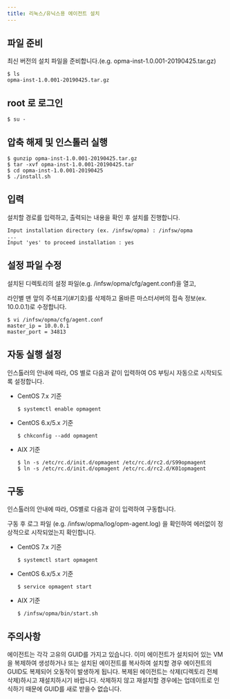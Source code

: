 ```yaml
---
title: 리눅스/유닉스용 에이전트 설치
---
```


## 파일 준비

최신 버전의 설치 파일을 준비합니다.(e.g. opma-inst-1.0.001-20190425.tar.gz)

```
$ ls
opma-inst-1.0.001-20190425.tar.gz
```

## root 로 로그인

```
$ su -
```

## 압축 해제 및 인스톨러 실행

```
$ gunzip opma-inst-1.0.001-20190425.tar.gz
$ tar -xvf opma-inst-1.0.001-20190425.tar
$ cd opma-inst-1.0.001-20190425
$ ./install.sh
```

## 입력

설치할 경로를 입력하고, 출력되는 내용을 확인 후 설치를 진행합니다.

```
Input installation directory (ex. /infsw/opma) : /infsw/opma
...
Input 'yes' to proceed installation : yes
```

## 설정 파일 수정

설치된 디렉토리의 설정 파일(e.g. /infsw/opma/cfg/agent.conf)을 열고,

라인별 맨 앞의 주석표기(#기호)를 삭제하고 올바른 마스터서버의 접속 정보(ex. 10.0.0.1)로 수정합니다.

```
$ vi /infsw/opma/cfg/agent.conf
master_ip = 10.0.0.1
master_port = 34813
```

## 자동 실행 설정

인스톨러의 안내에 따라, OS 별로 다음과 같이 입력하여 OS 부팅시 자동으로 시작되도록 설정합니다.

- CentOS 7.x 기준
  ```
  $ systemctl enable opmagent
  ```

- CentOS 6.x/5.x 기준
  ```
  $ chkconfig --add opmagent
  ```
  
- AIX 기준
  ```
  $ ln -s /etc/rc.d/init.d/opmagent /etc/rc.d/rc2.d/S99opmagent
  $ ln -s /etc/rc.d/init.d/opmagent /etc/rc.d/rc2.d/K01opmagent
  ```

## 구동

인스톨러의 안내에 따라, OS별로 다음과 같이 입력하여 구동합니다.

구동 후 로그 파일 (e.g. /infsw/opma/log/opm-agent.log) 을 확인하여 에러없이 정상적으로 시작되었는지 확인합니다.

- CentOS 7.x 기준
  ```
  $ systemctl start opmagent
  ```

- CentOS 6.x/5.x 기준
  ```
  $ service opmagent start
  ```

- AIX 기준
  ```
  $ /infsw/opma/bin/start.sh
  ```

## 주의사항

에이전트는 각각 고유의 GUID를 가지고 있습니다. 이미 에이전트가 설치되어 있는 VM을 복제하여 생성하거나 또는 설치된 에이전트를 복사하여 설치할 경우 에이전트의 GUID도 복제되어 오동작이 발생하게 됩니다. 복제된 에이전트는 삭제(디렉토리 전체 삭제)하시고 재설치하시기 바랍니다. 삭제하지 않고 재설치할 경우에는 업데이트로 인식하기 때문에 GUID를 새로 받을수 없습니다.
